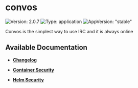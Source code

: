# convos

![Version: 2.0.7](https://img.shields.io/badge/Version-2.0.7-informational?style=flat-square) ![Type: application](https://img.shields.io/badge/Type-application-informational?style=flat-square) ![AppVersion: "stable"](https://img.shields.io/badge/AppVersion-"stable"-informational?style=flat-square)

Convos is the simplest way to use IRC and it is always online

## Available Documentation

- [**Changelog**](CHANGELOG)

- [**Container Security**](container-security)

- [**Helm Security**](helm-security)

